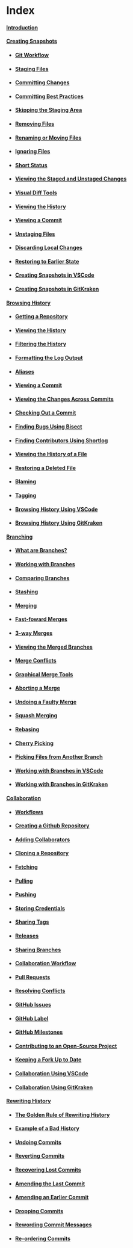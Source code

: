 # Index

#### [Introduction](MarkdownFiles/Introduction.md)

#### [Creating Snapshots](MarkdownFiles/CreatingSnapshots/Creating%20Snapshots.md)

- #### [Git Workflow](MarkdownFiles/CreatingSnapshots/Git%20Workflow.md)
- #### [Staging Files](MarkdownFiles/CreatingSnapshots/Staging%20Files.md)
- #### [Committing Changes](MarkdownFiles/CreatingSnapshots/Committing%20Changes.md)
- #### [Committing Best Practices](MarkdownFiles/CreatingSnapshots/Committing%20Best%20Practices.md)
- #### [Skipping the Staging Area](MarkdownFiles/CreatingSnapshots/Skipping%20the%20Staging%20Area.md)
- #### [Removing Files](MarkdownFiles/CreatingSnapshots/Removing%20Files.md)
- #### [Renaming or Moving Files](MarkdownFiles/CreatingSnapshots/Renaming%20Or%20Moving%20Files.md)
- #### [Ignoring Files](MarkdownFiles/CreatingSnapshots/Ignoring%20Files.md)
- #### [Short Status](MarkdownFiles/CreatingSnapshots/Short%20Status)
- #### [Viewing the Staged and Unstaged Changes](MarkdownFiles/CreatingSnapshots/Viewing%20the%20Staged%20and%20Unstaged%20Changes.md)
- #### [Visual Diff Tools](MarkdownFiles/CreatingSnapshots/Visual%20Diff%20Tools.md)
- #### [Viewing the History](MarkdownFiles/CreatingSnapshots/Viewing%20the%20History.md)
- #### [Viewing a Commit](MarkdownFiles/CreatingSnapshots/Viewing%20a%20Commit.md)
- #### [Unstaging Files](MarkdownFiles/CreatingSnapshots/Unstaging%20Files.md)
- #### [Discarding Local Changes](MarkdownFiles/CreatingSnapshots/Discarding%20Local%20Changes.md)
- #### [Restoring to Earlier State](MarkdownFiles/CreatingSnapshots/Restoring%20to%20Earlier%20State.md)
- #### [Creating Snapshots in VSCode](MarkdownFiles/CreatingSnapshots/Creating%20Snapshots%20in%20VSCode.md)
- #### [Creating Snapshots in GitKraken](MarkdownFiles/CreatingSnapshots/Creating%20Snapshots%20in%20GitKraken.md)

#### [Browsing History](MarkdownFiles/BrowsingHistory/Introduction.md)

- #### [Getting a Repository](MarkdownFiles/BrowsingHistory/Getting%20Repository.md)
- #### [Viewing the History](MarkdownFiles/BrowsingHistory/ViewingHistory.md)
- #### [Filtering the History](MarkdownFiles/BrowsingHistory/FilteringHistory.md)
- #### [Formatting the Log Output](MarkdownFiles/BrowsingHistory/FormattingOutput.md)
- #### [Aliases](MarkdownFiles/BrowsingHistory/Aliases.md)
- #### [Viewing a Commit](MarkdownFiles/BrowsingHistory/ViewingCommit.md)
- #### [Viewing the Changes Across Commits](MarkdownFiles/BrowsingHistory/ViewingAcrossCommits.md)
- #### [Checking Out a Commit](MarkdownFiles/BrowsingHistory/CheckingoutCommit.md)
- #### [Finding Bugs Using Bisect](MarkdownFiles/BrowsingHistory/FindingBugs.md)
- #### [Finding Contributors Using Shortlog](MarkdownFiles/BrowsingHistory/FindingContributors.md)
- #### [Viewing the History of a File](MarkdownFiles/BrowsingHistory/ViewFileHistory.md)
- #### [Restoring a Deleted File](MarkdownFiles/BrowsingHistory/RestoreDeletedFile.md)
- #### [Blaming](MarkdownFiles/BrowsingHistory/Blaming.md)
- #### [Tagging](MarkdownFiles/BrowsingHistory/Tagging.md)
- #### [Browsing History Using VSCode](MarkdownFiles/BrowsingHistory/HistoryVSCode.md)
- #### [Browsing History Using GitKraken](MarkdownFiles/BrowsingHistory/HistoryGitKraken.md)

#### [Branching](MarkdownFiles/Branching/Introduction.md)

- #### [What are Branches?](MarkdownFiles/Branching/Branches.md)
- #### [Working with Branches](MarkdownFiles/Branching/WorkingBranches.md)
- #### [Comparing Branches](MarkdownFiles/Branching/ComparingBranches.md)
- #### [Stashing](MarkdownFiles/Branching/Stashing.md)
- #### [Merging](MarkdownFiles/Branching/Merging.md)
- #### [Fast-foward Merges](MarkdownFiles/Branching/FastForward.md)
- #### [3-way Merges](MarkdownFiles/Branching/ThreeWayMerges.md)
- #### [Viewing the Merged Branches](MarkdownFiles/Branching/ViewMergedBranches.md)
- #### [Merge Conflicts](MarkdownFiles/Branching/MergeConflicts.md)
- #### [Graphical Merge Tools](MarkdownFiles/Branching/VisualTools.md)
- #### [Aborting a Merge](MarkdownFiles/Branching/AbortMerge.md)
- #### [Undoing a Faulty Merge](MarkdownFiles/Branching/FaultyMerge.md)
- #### [Squash Merging](MarkdownFiles/Branching/SquashMerge.md)
- #### [Rebasing](MarkdownFiles/Branching/Rebasing.md)
- #### [Cherry Picking](MarkdownFiles/Branching/CherryPicking.md)
- #### [Picking Files from Another Branch](MarkdownFiles/Branching/FilesOtherBranch.md)
- #### [Working with Branches in VSCode](MarkdownFiles/Branching/BranchesVSCode.md)
- #### [Working with Branches in GitKraken](MarkdownFiles/Branching/BranchesGitKraken.md)

#### [Collaboration](MarkdownFiles/Collaboration/Introduction.md)

- #### [Workflows](MarkdownFiles/Collaboration/Workflows.md)
- #### [Creating a Github Repository](MarkdownFiles/Collaboration/GithubRepo.md)
- #### [Adding Collaborators](MarkdownFiles/Collaboration/AddingCollaborators.md)
- #### [Cloning a Repository](MarkdownFiles/Collaboration/CloningRepository.md)
- #### [Fetching](MarkdownFiles/Collaboration/Fetching.md)
- #### [Pulling](MarkdownFiles/Collaboration/Pulling.md)
- #### [Pushing](MarkdownFiles/Collaboration/Pushing.md)
- #### [Storing Credentials](MarkdownFiles/Collaboration/StoringCredentials.md)
- #### [Sharing Tags](MarkdownFiles/Collaboration/SharingTags.md)
- #### [Releases](MarkdownFiles/Collaboration/Releases.md)
- #### [Sharing Branches](MarkdownFiles/Collaboration/SharingBranches.md)
- #### [Collaboration Workflow](MarkdownFiles/Collaboration/CollabWorkflow.md)
- #### [Pull Requests](MarkdownFiles/Collaboration/PullRequest.md)
- #### [Resolving Conflicts](MarkdownFiles/Collaboration/ResolvingConflicts.md)
- #### [GitHub Issues](MarkdownFiles/Collaboration/Issues.md)
- #### [GitHub Label](MarkdownFiles/Collaboration/Labels.md)
- #### [GitHub Milestones](MarkdownFiles/Collaboration/Milestones.md)
- #### [Contributing to an Open-Source Project](MarkdownFiles/Collaboration/OpenSource.md)
- #### [Keeping a Fork Up to Date](MarkdownFiles/Collaboration/ForkedRepo.md)
- #### [Collaboration Using VSCode](MarkdownFiles/Collaboration/CollabVSCode.md)
- #### [Collaboration Using GitKraken](MarkdownFiles/Collaboration/CollabGitKraken.md)

#### [Rewriting History](MarkdownFiles/RewritingHistory/Introduction.md)

- #### [The Golden Rule of Rewriting History](MarkdownFiles/RewritingHistory/GoldenRule.md)
- #### [Example of a Bad History](MarkdownFiles/RewritingHistory/BadHistoryExample.md)

- #### [Undoing Commits](MarkdownFiles/RewritingHistory/UndoCommit.md)
- #### [Reverting Commits](MarkdownFiles/RewritingHistory/RevertingCommits.md)
- #### [Recovering Lost Commits](MarkdownFiles/RewritingHistory/RecoverCommits.md)
- #### [Amending the Last Commit](MarkdownFiles/RewritingHistory/AmmendCommit.md)
- #### [Amending an Earlier Commit](MarkdownFiles/RewritingHistory/AmmendEarlyCommit.md)

- #### [Dropping Commits](MarkdownFiles/RewritingHistory/DroppingCommits.md)
- #### [Rewording Commit Messages](MarkdownFiles/RewritingHistory/RewordingCommit.md)
- #### [Re-ordering Commits](MarkdownFiles/RewritingHistory/ReorderHistory.md)
